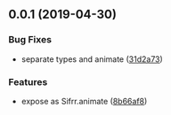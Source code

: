 ## 0.0.1 (2019-04-30)


### Bug Fixes

* separate types and animate ([31d2a73](https://github.com/sifrr/sifrr-animate/commit/31d2a73))


### Features

* expose as Sifrr.animate ([8b66af8](https://github.com/sifrr/sifrr-animate/commit/8b66af8))



